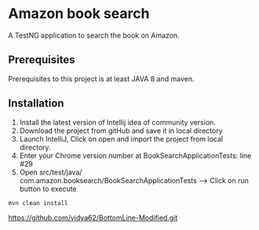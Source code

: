 # Amazon book search

A TestNG application to search the book on Amazon.

## Prerequisites
Prerequisites to this project is at least JAVA 8 and maven.

## Installation
1. Install the latest version of Intellij idea of community version.
2. Download the project from gitHub and save it in local directory
3. Launch IntelliJ, Click on open and import the project from local directory.
4. Enter your Chrome version number at BookSearchApplicationTests: line #29
5. Open src/test/java/ com.amazon.booksearch/BookSearchApplicationTests --> Click on run button to execute

```bash
mvn clean install
```


https://github.com/vidya62/BottomLine-Modified.git